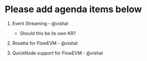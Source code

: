# Please add agenda items below

1. Event Streaming - @vishal
   - Should this be its own KR?

2. Rosetta for FlowEVM - @vishal

3. QuickNode support for FlowEVM - @vishal
